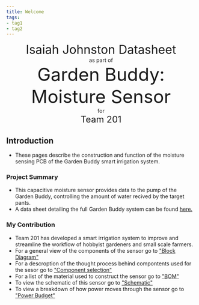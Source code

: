 ```yaml
---
title: Welcome
tags:
- tag1
- tag2
---
```

<center>
<font size= "6">Isaiah Johnston Datasheet</font><br>
as part of<br>
<font size= "8"> Garden Buddy: Moisture Sensor</font><br>
for<br>
<font size= "5"> Team 201 </font><br>

</center>

## Introduction

* These pages describe the construction and function of the moisture sensing PCB of the Garden Buddy smart irrigation system.

### Project Summary

* This capacitive moisture sensor provides data to the pump of the Garden Buddy, controlling the amount of water recived by the target pants.
* A data sheet detailing the full Garden Buddy system can be found [here.](https://asu-egr304-2025-f-201.github.io/)


### My Contribution

* Team 201 has developed a smart irrigation system to improve and streamline the workflow of hobbyist gardeners and small scale farmers.
* For a general view of the components of the sensor go to ["Block Diagram"](https://isaiahcmd.github.io/01-Block-Diagram/Block-Diagram/)
* For a descroption of the thought process behind compontents used for the sesor go to ["Component selection"](https://isaiahcmd.github.io/02-Component-Selection/Component-Selection/)
* For a list of the material used to construct the sensor go to ["BOM"](https://isaiahcmd.github.io/03-BOM/BOM/)
* To view the schematic of this sensor go to ["Schematic"](https://isaiahcmd.github.io/04-Schematic/schematic/)
* To view a breakdown of how power moves through the sensor go to ["Power Budget"](https://isaiahcmd.github.io/05-Power-Budget/Power-Budget/)


